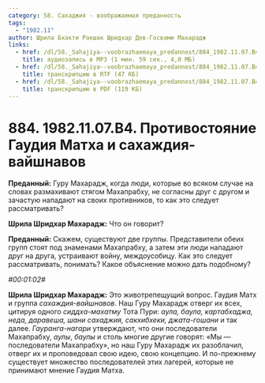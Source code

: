 ```yaml
---
category: 58. Сахаджия - воображаемая преданность
tags:
  - "1982.11"
author: Шрила Бхакти Ракшак Шридхар Дев-Госвами Махарадж
links:
  - href: /dl/58._Sahajiya--voobrazhaemaya_predannost/884_1982.11.07.B4_SridharMj_Protivostojanie_Gaudija_Matha_i_sahazhdija-vajshnavov.mp3
    title: аудиозапись в MP3 (1 мин. 59 сек., 4,0 МБ)
  - href: /dl/58._Sahajiya--voobrazhaemaya_predannost/884_1982.11.07.B4_SridharMj_Protivostojanie_Gaudija_Matha_i_sahazhdija-vajshnavov.rtf
    title: транскрипцию в RTF (47 КБ)
  - href: /dl/58._Sahajiya--voobrazhaemaya_predannost/884_1982.11.07.B4_SridharMj_Protivostojanie_Gaudija_Matha_i_sahazhdija-vajshnavov.pdf
    title: транскрипцию в PDF (119 КБ)
---
```


# 884. 1982.11.07.B4. Противостояние Гаудия Матха и сахаждия-вайшнавов

**Преданный:** Гуру Махарадж, когда люди, которые во всяком случае на словах размахивают стягом Махапрабху, не согласны друг с другом и зачастую нападают на своих противников, то как это следует рассматривать?

**Шрила Шридхар Махарадж:** Что он говорит?

**Преданный:** Скажем, существуют две группы. Представители обеих групп стоят под знаменами Махапрабху, а затем эти люди нападают друг на друга, устраивают войну, междоусобицу. Как это следует рассматривать, понимать? Какое объяснение можно дать подобному?

*#00:01:02#*

**Шрила Шридхар Махарадж:** Это животрепещущий вопрос. Гаудия Матх и группа *сахаждия-вайшнавов*. Наш Гуру Махарадж отверг их всех, цитируя одного *сиддха-махатму* Тота Пури: *аула, баула, картабхаджа, неда, даравеша, шани сахаджия, сакхибхеки, джата-гошани* и так далее. *Гауранга-нагари* утверждают, что они последователи Махапрабху, *аулы*, *баулы* и столь многие другие говорят: «Мы — последователи Махапрабху», но наш Гуру Махарадж их разоблачил, отверг их и проповедовал свою идею, свою концепцию. И по-прежнему существует множество последователей этих лагерей, которые не принимают мнение Гаудия Матха.

